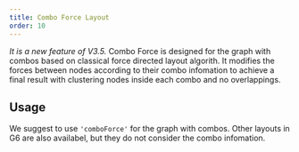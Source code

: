 ```yaml
---
title: Combo Force Layout
order: 10
---
```


_It is a new feature of V3.5._ Combo Force is designed for the graph with combos based on classical force directed layout algorith. It modifies the forces between nodes according to their combo infomation to achieve a final result with clustering nodes inside each combo and no overlappings.

## Usage

We suggest to use `'comboForce'` for the graph with combos. Other layouts in G6 are also availabel, but they do not consider the combo infomation.
